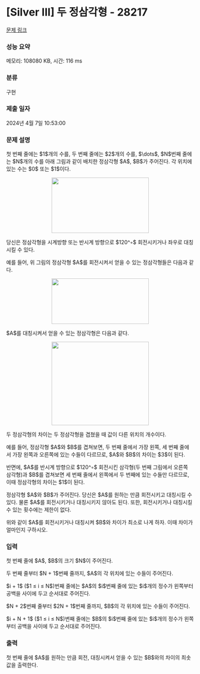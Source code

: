 # [Silver III] 두 정삼각형 - 28217 

[문제 링크](https://www.acmicpc.net/problem/28217) 

### 성능 요약

메모리: 108080 KB, 시간: 116 ms

### 분류

구현

### 제출 일자

2024년 4월 7일 10:53:00

### 문제 설명

<p>첫 번째 줄에는 $1$개의 수를, 두 번째 줄에는 $2$개의 수를, $\dots$, $N$번째 줄에는 $N$개의 수를 아래 그림과 같이 배치한 정삼각형 $A$, $B$가 주어진다. 각 위치에 있는 수는 $0$ 또는 $1$이다.</p>

<p style="text-align: center;"><img alt="" src="" style="width: 261px; height: 149px;"></p>

<p>당신은 정삼각형을 시계방향 또는 반시계 방향으로 $120^◦$ 회전시키거나 좌우로 대칭시킬 수 있다.</p>

<p>예를 들어, 위 그림의 정삼각형 $A$를 회전시켜서 얻을 수 있는 정삼각형들은 다음과 같다.</p>

<p style="text-align: center;"><img alt="" src="" style="width: 261px; height: 122px;"></p>

<p>$A$를 대칭시켜서 얻을 수 있는 정삼각형은 다음과 같다.</p>

<p style="text-align: center;"><img alt="" src="" style="width: 261px; height: 224px;"></p>

<p>두 정삼각형의 차이는 두 정삼각형을 겹쳤을 때 값이 다른 위치의 개수이다.</p>

<p>예를 들어, 정삼각형 $A$와 $B$를 겹쳐보면, 두 번째 줄에서 가장 왼쪽, 세 번째 줄에서 가장 왼쪽과 오른쪽에 있는 수들이 다르므로, $A$와 $B$의 차이는 $3$이 된다.</p>

<p>반면에, $A$를 반시계 방향으로 $120^◦$ 회전시킨 삼각형(두 번째 그림에서 오른쪽 삼각형)과 $B$를 겹쳐보면 세 번째 줄에서 왼쪽에서 두 번째에 있는 수들만 다르므로, 이때 정삼각형의 차이는 $1$이 된다.</p>

<p>정삼각형 $A$와 $B$가 주어진다. 당신은 $A$를 원하는 만큼 회전시키고 대칭시킬 수 있다. 물론 $A$를 회전시키거나 대칭시키지 않아도 된다. 또한, 회전시키거나 대칭시킬 수 있는 횟수에는 제한이 없다.</p>

<p>위와 같이 $A$를 회전시키거나 대칭시켜 $B$와 차이가 최소로 나게 하자. 이때 차이가 얼마인지 구하시오.</p>

### 입력 

 <p>첫 번째 줄에 $A$, $B$의 크기 $N$이 주어진다.</p>

<p>두 번째 줄부터 $N + 1$번째 줄까지, $A$의 각 위치에 있는 수들이 주어진다.</p>

<p>$i + 1$ ($1 ≤ i ≤ N$)번째 줄에는 $A$의 $i$번째 줄에 있는 $i$개의 정수가 왼쪽부터 공백을 사이에 두고 순서대로 주어진다.</p>

<p>$N + 2$번째 줄부터 $2N + 1$번째 줄까지, $B$의 각 위치에 있는 수들이 주어진다.</p>

<p>$i + N + 1$ ($1 ≤ i ≤ N$)번째 줄에는 $B$의 $i$번째 줄에 있는 $i$개의 정수가 왼쪽부터 공백을 사이에 두고 순서대로 주어진다.</p>

### 출력 

 <p>첫 번째 줄에 $A$를 원하는 만큼 회전, 대칭시켜서 얻을 수 있는 $B$와의 차이의 최솟값을 출력한다.</p>

